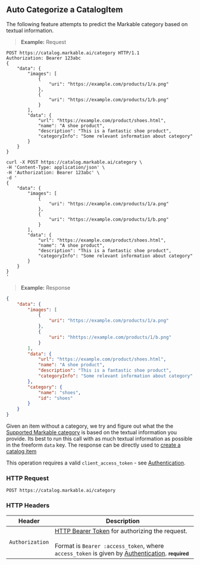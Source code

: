
## Auto Categorize a CatalogItem

The following feature attempts to predict the Markable category based on textual information. 

> **Example:** Request

```http
POST https://catalog.markable.ai/category HTTP/1.1
Authorization: Bearer 123abc
{
    "data": {
        "images": [
            {
                "uri": "https://example.com/products/1/a.png"
            },
            {
                "uri": "https://example.com/products/1/b.png"
            }
        ],
        "data": {
            "url": "https://example.com/product/shoes.html",
            "name": "A shoe product",
            "description": "This is a fantastic shoe product",
            "categoryInfo": "Some relevant information about category"
        }
    }
}
```

```shell
curl -X POST https://catalog.markable.ai/category \
-H 'Content-Type: application/json' \
-H 'Authorization: Bearer 123abc' \
-d '
{
    "data": {
        "images": [
            {
                "uri": "https://example.com/products/1/a.png"
            },
            {
                "uri": "https://example.com/products/1/b.png"
            }
        ],
        "data": {
            "url": "https://example.com/product/shoes.html",
            "name": "A shoe product",
            "description": "This is a fantastic shoe product",
            "categoryInfo": "Some relevant information about category"
        }
    }
}
'
```
<!--
```python
import requests
url = "https://catalog.markable.ai/category"
payload = {
    "data": {
        "images": [
            {
                "uri":"https://example.com/products/1/a.png"
            },
            {
                "uri": "https://example.com/products/1/b.png"
            }
        ],
        "data":
            {
                "url": "https://example.com/product/shoes.html",
                "name": "A shoe product",
                "description": "This is a fantastic shoe product",
                "categoryInfo": "Some relevant information about category"
                }
            }

}
headers = {
    'Content-Type': "application/json",
    'Authorization': "Bearer 123abc",
    }

response = requests.request("POST", url, data=payload, headers=headers)
print(response.text)
```
-->

> **Example:** Response

```json
{
    "data": {
        "images": [
            {
                "uri": "https://example.com/products/1/a.png"
            },
            {
                "uri": "hhttps://example.com/products/1/b.png"
            }
        ],
        "data": {
            "url": "https://example.com/product/shoes.html",
            "name": "A shoe product",
            "description": "This is a fantastic shoe product",
            "categoryInfo": "Some relevant information about category"
        },
        "category": {
            "name": "shoes",
            "id": "shoes"
        }
    }
}
```

Given an item without a category, we try and figure out what the the [Supported Markable category](#supported-categories) is based on the textual information you provide. Its best to run this call with as much textual information as possible in the freeform `data` key. The response can be directly used to [create a catalog item](#create-catalog-item)

<aside class="notice">
    This operation requires a valid <code>client_access_token</code> - see <a href="#authentication">Authentication</a>.
</aside>


### HTTP Request

`POST https://catalog.markable.ai/category`


### HTTP Headers

Header          | Description
----------        | ----------
`Authorization`     | [HTTP Bearer Token](https://tools.ietf.org/html/rfc6750) for authorizing the request. <br><br>Format is `Bearer :access_token`, where `access_token` is given by [Authentication](#authentication). **<small>required</small>**

